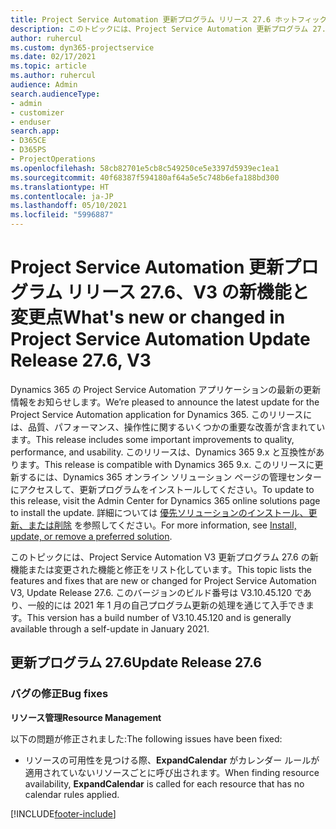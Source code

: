 ```yaml
---
title: Project Service Automation 更新プログラム リリース 27.6 ホットフィックス、V3 の新機能と変更点
description: このトピックには、Project Service Automation 更新プログラム 27.6 ホットフィックス、V3 で利用可能な機能と修正をリスト化しています。
author: ruhercul
ms.custom: dyn365-projectservice
ms.date: 02/17/2021
ms.topic: article
ms.author: ruhercul
audience: Admin
search.audienceType:
- admin
- customizer
- enduser
search.app:
- D365CE
- D365PS
- ProjectOperations
ms.openlocfilehash: 58cb82701e5cb8c549250ce5e3397d5939ec1ea1
ms.sourcegitcommit: 40f68387f594180af64a5e5c748b6efa188bd300
ms.translationtype: HT
ms.contentlocale: ja-JP
ms.lasthandoff: 05/10/2021
ms.locfileid: "5996887"
---
```

# <a name="whats-new-or-changed-in-project-service-automation-update-release-276-v3"></a><span data-ttu-id="0169e-103">Project Service Automation 更新プログラム リリース 27.6、V3 の新機能と変更点</span><span class="sxs-lookup"><span data-stu-id="0169e-103">What's new or changed in Project Service Automation Update Release 27.6, V3</span></span>

<span data-ttu-id="0169e-104">Dynamics 365 の Project Service Automation アプリケーションの最新の更新情報をお知らせします。</span><span class="sxs-lookup"><span data-stu-id="0169e-104">We’re pleased to announce the latest update for the Project Service Automation application for Dynamics 365.</span></span> <span data-ttu-id="0169e-105">このリリースには、品質、パフォーマンス、操作性に関するいくつかの重要な改善が含まれています。</span><span class="sxs-lookup"><span data-stu-id="0169e-105">This release includes some important improvements to quality, performance, and usability.</span></span> <span data-ttu-id="0169e-106">このリリースは、Dynamics 365 9.x と互換性があります。</span><span class="sxs-lookup"><span data-stu-id="0169e-106">This release is compatible with Dynamics 365 9.x.</span></span> <span data-ttu-id="0169e-107">このリリースに更新するには、Dynamics 365 オンライン ソリューション ページの管理センターにアクセスして、更新プログラムをインストールしてください。</span><span class="sxs-lookup"><span data-stu-id="0169e-107">To update to this release, visit the Admin Center for Dynamics 365 online solutions page to install the update.</span></span> <span data-ttu-id="0169e-108">詳細については [優先ソリューションのインストール、更新、または削除](/power-platform/admin/install-remove-preferred-solution) を参照してください。</span><span class="sxs-lookup"><span data-stu-id="0169e-108">For more information, see [Install, update, or remove a preferred solution](/power-platform/admin/install-remove-preferred-solution).</span></span>

<span data-ttu-id="0169e-109">このトピックには、Project Service Automation V3 更新プログラム 27.6 の新機能または変更された機能と修正をリスト化しています。</span><span class="sxs-lookup"><span data-stu-id="0169e-109">This topic lists the features and fixes that are new or changed for Project Service Automation V3, Update Release 27.6.</span></span> <span data-ttu-id="0169e-110">このバージョンのビルド番号は V3.10.45.120 であり、一般的には 2021 年 1 月の自己プログラム更新の処理を通じて入手できます。</span><span class="sxs-lookup"><span data-stu-id="0169e-110">This version has a build number of V3.10.45.120 and is generally available through a self-update in January 2021.</span></span>

## <a name="update-release-276"></a><span data-ttu-id="0169e-111">更新プログラム 27.6</span><span class="sxs-lookup"><span data-stu-id="0169e-111">Update Release 27.6</span></span>

### <a name="bug-fixes"></a><span data-ttu-id="0169e-112">バグの修正</span><span class="sxs-lookup"><span data-stu-id="0169e-112">Bug fixes</span></span>


<span data-ttu-id="0169e-113">**リソース管理**</span><span class="sxs-lookup"><span data-stu-id="0169e-113">**Resource Management**</span></span>

<span data-ttu-id="0169e-114">以下の問題が修正されました:</span><span class="sxs-lookup"><span data-stu-id="0169e-114">The following issues have been fixed:</span></span>

- <span data-ttu-id="0169e-115">リソースの可用性を見つける際、**ExpandCalendar** がカレンダー ルールが適用されていないリソースごとに呼び出されます。</span><span class="sxs-lookup"><span data-stu-id="0169e-115">When finding resource availability, **ExpandCalendar** is called for each resource that has no calendar rules applied.</span></span>


[!INCLUDE[footer-include](../includes/footer-banner.md)]